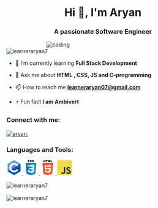 <h1 align="center">Hi 👋, I'm Aryan</h1>
<h3 align="center">A passionate Software Engineer</h3>

<img align="right" alt="coding" width="400" src="https://i.makeagif.com/media/4-05-2022/FvBVst.gif">


<p align="left"> <img src="https://komarev.com/ghpvc/?username=learneraryan7&label=Profile%20views&color=0e75b6&style=flat" alt="learneraryan7" /> </p>

- 🌱 I’m currently learning **Full Stack Development**

- 💬 Ask me about **HTML , CSS, JS and C-programming**

- 📫 How to reach me **learneraryan07@gmail.com**

- ⚡ Fun fact **I am Ambivert**

<h3 align="left">Connect with me:</h3>
<p align="left">
<a href="https://linkedin.com/in/aryan." target="blank"><img align="center" src="https://raw.githubusercontent.com/rahuldkjain/github-profile-readme-generator/master/src/images/icons/Social/linked-in-alt.svg" alt="aryan." height="30" width="40" /></a>
</p>

<h3 align="left">Languages and Tools:</h3>
<p align="left"> <a href="https://www.cprogramming.com/" target="_blank" rel="noreferrer"> <img src="https://raw.githubusercontent.com/devicons/devicon/master/icons/c/c-original.svg" alt="c" width="40" height="40"/> </a> <a href="https://www.w3schools.com/css/" target="_blank" rel="noreferrer"> <img src="https://raw.githubusercontent.com/devicons/devicon/master/icons/css3/css3-original-wordmark.svg" alt="css3" width="40" height="40"/> </a> <a href="https://www.w3.org/html/" target="_blank" rel="noreferrer"> <img src="https://raw.githubusercontent.com/devicons/devicon/master/icons/html5/html5-original-wordmark.svg" alt="html5" width="40" height="40"/> </a> <a href="https://developer.mozilla.org/en-US/docs/Web/JavaScript" target="_blank" rel="noreferrer"> <img src="https://raw.githubusercontent.com/devicons/devicon/master/icons/javascript/javascript-original.svg" alt="javascript" width="40" height="40"/> </a> </p>

<p><img align="center" src="https://github-readme-stats.vercel.app/api/top-langs?username=learneraryan7&show_icons=true&locale=en&layout=compact" alt="learneraryan7" /></p>

<p><img align="center" src="https://github-readme-streak-stats.herokuapp.com/?user=learneraryan7&" alt="learneraryan7" /></p>

